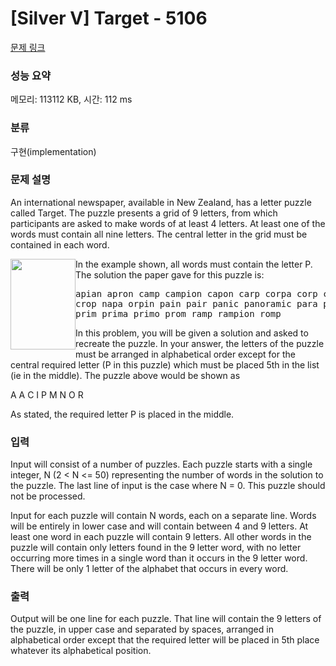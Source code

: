 # [Silver V] Target - 5106 

[문제 링크](https://www.acmicpc.net/problem/5106) 

### 성능 요약

메모리: 113112 KB, 시간: 112 ms

### 분류

구현(implementation)

### 문제 설명

<p>An international newspaper, available in New Zealand, has a letter puzzle called Target. The puzzle presents a grid of 9 letters, from which participants are asked to make words of at least 4 letters. At least one of the words must contain all nine letters. The central letter in the grid must be contained in each word.</p>

<p><img alt="" src="" style="float:left; height:145px; width:104px">In the example shown, all words must contain the letter P. The solution the paper gave for this puzzle is:</p>

<pre>apian apron camp campion capon carp corpa corp cramp crampon crimp
crop napa orpin pain pair panic panoramic para piano pica pion pram prana
prim prima primo prom ramp rampion romp</pre>

<p>In this problem, you will be given a solution and asked to recreate the puzzle. In your answer, the letters of the puzzle must be arranged in alphabetical order except for the central required letter (P in this puzzle) which must be placed 5th in the list (ie in the middle). The puzzle above would be shown as</p>

<p>A A C I P M N O R</p>

<p>As stated, the required letter P is placed in the middle. </p>

### 입력 

 <p>Input will consist of a number of puzzles. Each puzzle starts with a single integer, N (2 < N <= 50) representing the number of words in the solution to the puzzle. The last line of input is the case where N = 0. This puzzle should not be processed.</p>

<p>Input for each puzzle will contain N words, each on a separate line. Words will be entirely in lower case and will contain between 4 and 9 letters. At least one word in each puzzle will contain 9 letters. All other words in the puzzle will contain only letters found in the 9 letter word, with no letter occurring more times in a single word than it occurs in the 9 letter word. There will be only 1 letter of the alphabet that occurs in every word. </p>

### 출력 

 <p>Output will be one line for each puzzle. That line will contain the 9 letters of the puzzle, in upper case and separated by spaces, arranged in alphabetical order except that the required letter will be placed in 5th place whatever its alphabetical position.</p>

